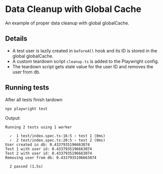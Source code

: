 # Data Cleanup with Global Cache

An example of proper data cleanup with global globalCache. 

## Details
- A test user is lazily created in `beforeAll` hook and its ID is stored in the global globalCache.
- A custom teardown script `cleanup.ts` is added to the Playwright config. 
- The teardown script gets stale value for the user ID and removes the user from db.

## Running tests
After all tests finish tardown 
```
npx playwright test
```
Output:
```
Running 2 tests using 1 worker

  ✓  1 test/index.spec.ts:16:5 › test 1 (0ms)
  ✓  2 test/index.spec.ts:20:5 › test 2 (0ms)
User created in db: 0.4337935196663074
Test 1 with user id: 0.4337935196663074
Test 2 with user id: 0.4337935196663074
Removing user from db: 0.4337935196663074

  2 passed (1.5s)
```
